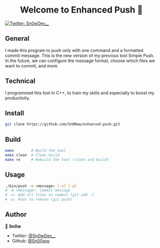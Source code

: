 <h1 align="center">Welcome to Enhanced Push 👋</h1>
<p>
  <a href="https://twitter.com/Sn0wDev__" target="_blank">
    <img alt="Twitter: Sn0wDev__" src="https://img.shields.io/twitter/follow/Sn0wDev__.svg?style=social" />
  </a>
</p>

## General

I made this program to push only with one command and a formatted commit message.
This is the new version of my previous tool Simple Push. In the future, we can configure the message format, choose which files we want to commit, and more.

## Technical

I programmed this tool in C++, to train my skills and especially to boost my productivity.

## Install

```sh
git clone https://github.com/Sn00ww/enhanced-push.git
```

## Build

```sh
make        # Build the tool
make clean  # Clean build
make re     # Rebuild the tool (clean and build)
```

## Usage

```sh
./bin/push -m <message> [-a] [-p]
# -m <message>: Commit message
# -a: Add all files to commit (git add .)
# -p: Push to remote (git push)
```

## Author

👤 **Sn0w**

* Twitter: [@Sn0wDev__](https://twitter.com/Sn0wDev__)
* Github: [@Sn00ww](https://github.com/Sn00ww)